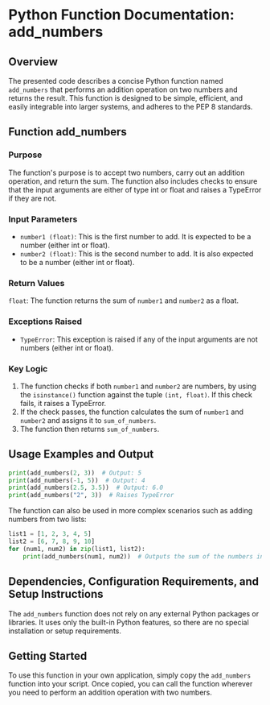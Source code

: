 # Python Function Documentation: add_numbers

## Overview
The presented code describes a concise Python function named `add_numbers` that performs an addition operation on two numbers and returns the result. This function is designed to be simple, efficient, and easily integrable into larger systems, and adheres to the PEP 8 standards. 

## Function add_numbers

### Purpose
The function's purpose is to accept two numbers, carry out an addition operation, and return the sum. The function also includes checks to ensure that the input arguments are either of type int or float and raises a TypeError if they are not.

### Input Parameters
- `number1 (float)`: This is the first number to add. It is expected to be a number (either int or float).
- `number2 (float)`: This is the second number to add. It is also expected to be a number (either int or float).

### Return Values
`float`: The function returns the sum of `number1` and `number2` as a float.

### Exceptions Raised
- `TypeError`: This exception is raised if any of the input arguments are not numbers (either int or float).

### Key Logic
1. The function checks if both `number1` and `number2` are numbers, by using the `isinstance()` function against the tuple `(int, float)`. If this check fails, it raises a TypeError.
2. If the check passes, the function calculates the sum of `number1` and `number2` and assigns it to `sum_of_numbers`.
3. The function then returns `sum_of_numbers`.

## Usage Examples and Output
```python
print(add_numbers(2, 3))  # Output: 5
print(add_numbers(-1, 5))  # Output: 4
print(add_numbers(2.5, 3.5))  # Output: 6.0
print(add_numbers("2", 3))  # Raises TypeError
```

The function can also be used in more complex scenarios such as adding numbers from two lists:

```python
list1 = [1, 2, 3, 4, 5]
list2 = [6, 7, 8, 9, 10]
for (num1, num2) in zip(list1, list2):
    print(add_numbers(num1, num2))  # Outputs the sum of the numbers in the two lists
```

## Dependencies, Configuration Requirements, and Setup Instructions
The `add_numbers` function does not rely on any external Python packages or libraries. It uses only the built-in Python features, so there are no special installation or setup requirements. 

## Getting Started
To use this function in your own application, simply copy the `add_numbers` function into your script. Once copied, you can call the function wherever you need to perform an addition operation with two numbers.